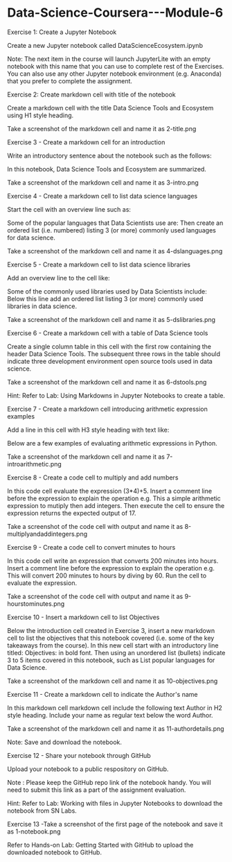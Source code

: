 # Data-Science-Coursera---Module-6
Exercise 1: Create a Jupyter Notebook

Create a new Jupyter notebook called DataScienceEcosystem.ipynb

Note: The next item in the course will launch JupyterLite with an empty notebook with this name that you can use to complete rest of the Exercises. You can also use any other Jupyter notebook environment (e.g. Anaconda) that you prefer to complete the assignment.


Exercise 2: Create markdown cell with title of the notebook

Create a markdown cell with the title Data Science Tools and Ecosystem using H1 style heading.

Take a screenshot of the markdown cell and name it as 2-title.png


Exercise 3 - Create a markdown cell for an introduction

Write an introductory sentence about the notebook such as the follows:

In this notebook, Data Science Tools and Ecosystem are summarized.

Take a screenshot of the markdown cell and name it as 3-intro.png


Exercise 4 - Create a markdown cell to list data science languages

Start the cell with an overview line such as:

Some of the popular languages that Data Scientists use are:
Then create an ordered list (i.e. numbered) listing 3 (or more) commonly used languages for data science.

Take a screenshot of the markdown cell and name it as 4-dslanguages.png


Exercise 5 - Create a markdown cell to list data science libraries

Add an overview line to the cell like:

Some of the commonly used libraries used by Data Scientists include:
Below this line add an ordered list listing 3 (or more) commonly used libraries in data science.

Take a screenshot of the markdown cell and name it as 5-dslibraries.png


Exercise 6 - Create a markdown cell with a table of Data Science tools

Create a single column table in this cell with the first row containing the header Data Science Tools. The subsequent three rows in the table should indicate three development environment open source tools used in data science.

Take a screenshot of the markdown cell and name it as 6-dstools.png

Hint: Refer to Lab: Using Markdowns in Jupyter Notebooks to create a table.


Exercise 7 - Create a markdown cell introducing arithmetic expression examples

Add a line in this cell with H3 style heading with text like:

Below are a few examples of evaluating arithmetic expressions in Python.

Take a screenshot of the markdown cell and name it as 7-introarithmetic.png


Exercise 8 - Create a code cell to multiply and add numbers

In this code cell evaluate the expression (3*4)+5.
Insert a comment line before the expression to explain the operation e.g.  This a simple arithmetic expression to mutiply then add integers.
Then execute the cell to ensure the expression returns the expected output of 17.

Take a screenshot of the code cell with output and name it as 8-multiplyandaddintegers.png


Exercise 9 - Create a code cell to convert minutes to hours

In this code cell write an expression that converts 200 minutes into hours.
Insert a comment line before the expression to explain the operation e.g.  This will convert 200 minutes to hours by diving by 60.
Run the cell to evaluate the expression.

Take a screenshot of the code cell with output and name it as 9-hourstominutes.png


Exercise 10 - Insert a markdown cell to list Objectives

Below the introduction cell created in Exercise 3, insert a new markdown cell to list the objectives that this notebook covered (i.e. some of the key takeaways from the course). In this new cell start with an introductory line titled: Objectives: in bold font. Then using an unordered list (bullets) indicate 3 to 5 items covered in this notebook, such as List popular languages for Data Science.

Take a screenshot of the markdown cell and name it as 10-objectives.png


Exercise 11 - Create a markdown cell to indicate the Author's name

In this markdown cell markdown cell include the following text Author in H2 style heading. Include your name as regular text below the word Author.

Take a screenshot of the markdown cell and name it as 11-authordetails.png

Note: Save and download the notebook.


Exercise 12 - Share your notebook through GitHub

Upload your notebook to a public respository on GitHub.

Note : Please keep the GitHub repo link of the notebook handy.
You will need to submit this link as a part of the assignment evaluation.

Hint: Refer to Lab: Working with files in Jupyter Notebooks to download the notebook from SN Labs.

Exercise 13 -Take a screenshot of the first page of the notebook and save it as 1-notebook.png

Refer to Hands-on Lab: Getting Started with GitHub to upload the downloaded notebook to GitHub.
